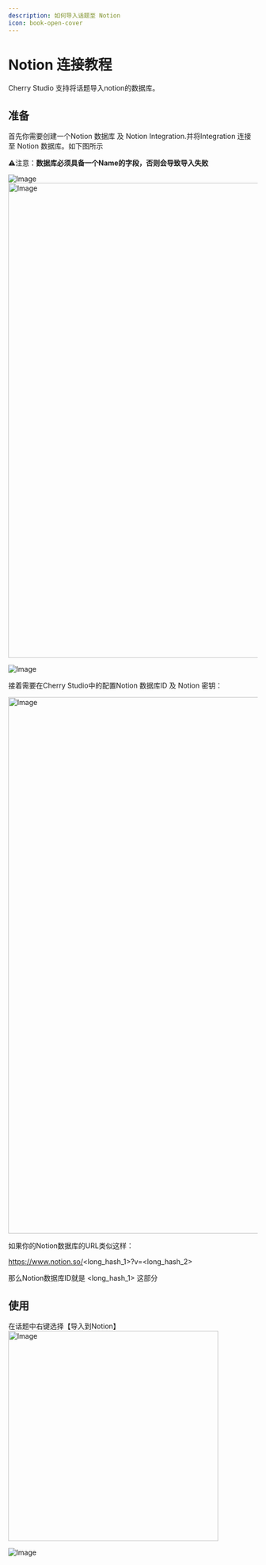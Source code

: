 ```yaml
---
description: 如何导入话题至 Notion
icon: book-open-cover
---
```


# Notion 连接教程
Cherry Studio 支持将话题导入notion的数据库。

## 准备
首先你需要创建一个Notion 数据库 及 Notion Integration.并将Integration 连接至 Notion 数据库。如下图所示

⚠️注意：**数据库必须具备一个Name的字段，否则会导致导入失败**

![Image](https://github.com/user-attachments/assets/20bed3df-f7ea-4cf9-8464-549db3f93876)
<img width="957" alt="Image" src="https://github.com/user-attachments/assets/ae393b80-d169-4a69-bbc3-91d9fe7c7694" />

![Image](https://github.com/user-attachments/assets/e2eace86-3211-4bf0-bafc-6e2547d1a118)



接着需要在Cherry Studio中的配置Notion 数据库ID 及 Notion 密钥：

<img width="1081" alt="Image" src="https://github.com/user-attachments/assets/c1769cf1-d1ac-4297-a54b-ae7ad87ea709" />


如果你的Notion数据库的URL类似这样：

https://www.notion.so/<long_hash_1>?v=<long_hash_2>

那么Notion数据库ID就是 <long_hash_1> 这部分




## 使用
在话题中右键选择【导入到Notion】
<img width="424" alt="Image" src="https://github.com/user-attachments/assets/5a16ec39-bd3d-4326-bf64-cc27181ad6d5" />


![Image](https://github.com/user-attachments/assets/ef5a33ea-53e2-4188-97a6-e631208714d6)

